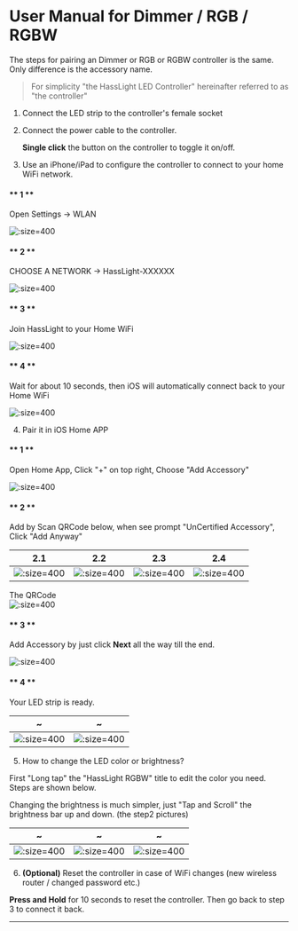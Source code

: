 # User Manual for Dimmer / RGB / RGBW

The steps for pairing an Dimmer or RGB or RGBW controller is the same. Only difference is the  accessory name.  

> For simplicity "the HassLight LED Controller" hereinafter referred to as "the controller" 

1. Connect the LED strip to the controller's female socket
2. Connect the power cable to the controller. 
 
   **Single click** the button on the controller to toggle it on/off.  

3. Use an iPhone/iPad to configure the controller to connect to your home WiFi network.

<!-- tabs:start -->

  #### ** 1 **

  Open Settings -> WLAN

  ![](/imgs/ios/ios_wifi_1.jpg ':size=400')

  #### ** 2 **

  CHOOSE A NETWORK -> HassLight-XXXXXX 

  ![](/imgs/ios/ios_wifi_2.jpg ':size=400')
  
  #### ** 3 **

  Join HassLight to your Home WiFi

  ![](/imgs/ios/ios_wifi_3.jpg ':size=400')

  #### ** 4 **

  Wait for about 10 seconds, then iOS will automatically connect back to your Home WiFi

  ![](/imgs/ios/ios_wifi_4.jpg ':size=400')

<!-- tabs:end -->

4. Pair it in iOS Home APP

<!-- tabs:start -->

  #### ** 1 **

  Open Home App, Click "+" on top right, Choose "Add Accessory"

  ![](/imgs/ios/homekit_1.jpg ':size=400')

  #### ** 2 **

  Add by Scan QRCode below, when see prompt "UnCertified Accessory", Click "Add Anyway"

  2.1 | 2.2 | 2.3 | 2.4
  --  | --  | --  | --
  ![](/imgs/ios/homekit_2_1.jpg ':size=400') | ![](/imgs/ios/homekit_2_2.jpg ':size=400') | ![](/imgs/ios/homekit_2_3.jpg ':size=400') | ![](/imgs/ios/homekit_2_4.jpg ':size=400')

  The QRCode  
  ![](/imgs/qrcode.png ':size=400')

  #### ** 3 **

  Add Accessory by just click **Next** all the way till the end.   

  ![](/imgs/ios/homekit_3_ios13_rgbw.jpg ':size=400') 

  #### ** 4 **

  Your LED strip is ready.
  
  ~ | ~ 
  --  | -- 
  ![](/imgs/ios/homekit_4_1_ios13_rgbw.jpg ':size=400') | ![](/imgs/ios/homekit_4_2_ios13_rgbw.jpg ':size=400') 

<!-- tabs:end -->

5. How to change the LED color or brightness?  

  First "Long tap" the "HassLight RGBW" title to edit the color you need. Steps are shown below.

  Changing the brightness is much simpler, just "Tap and Scroll" the brightness bar up and down. (the step2 pictures)

  ~ | ~ | ~ 
  -- | -- | --
  ![](/imgs/ios/homekit_4_1_ios13_rgbw.jpg ':size=400') | ![](/imgs/ios/homekit_4_2_ios13_rgbw.jpg ':size=400') | ![](/imgs/ios/homekit_4_3_ios13_rgbw.jpg ':size=400') 


6. **(Optional)** Reset the controller in case of WiFi changes (new wireless router / changed password etc.)

  **Press and Hold** for 10 seconds to reset the controller. Then go back to step 3 to connect it back.

----